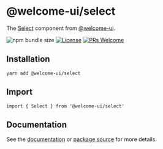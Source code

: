 # @welcome-ui/select

The [Select](http://welcome-ui.com/fields/select) component from [@welcome-ui](http://welcome-ui.com).

![npm bundle size](https://img.shields.io/bundlephobia/minzip/@welcome-ui/select) [![License](https://img.shields.io/npm/l/welcome-ui.svg)](https://github.com/WTTJ/welcome-ui/blob/master/LICENSE) [![PRs Welcome](https://img.shields.io/badge/PRs-welcome-mediumspringgreen.svg)](ttps://github.com/WTTJ/welcome-ui/blob/master/CONTRIBUTING.md)

## Installation

    yarn add @welcome-ui/select

## Import

    import { Select } from '@welcome-ui/select'

## Documentation

See the [documentation](http://welcome-ui.com/fields/select) or [package source](https://github.com/WTTJ/welcome-ui/tree/master/packages/Select) for more details.
